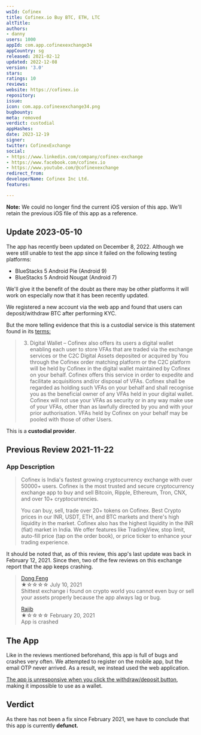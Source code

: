 ```yaml
---
wsId: Cofinex
title: Cofinex.io Buy BTC, ETH, LTC
altTitle: 
authors:
- danny
users: 1000
appId: com.app.cofinexexchange34
appCountry: sg
released: 2021-02-12
updated: 2022-12-08
version: '3.0'
stars: 
ratings: 10
reviews: 
website: https://cofinex.io
repository: 
issue: 
icon: com.app.cofinexexchange34.png
bugbounty: 
meta: removed
verdict: custodial
appHashes: 
date: 2023-12-19
signer: 
twitter: CofinexExchange
social:
- https://www.linkedin.com/company/cofinex-exchange
- https://www.facebook.com/cofinex.io
- https://www.youtube.com/@cofinexexchange
redirect_from: 
developerName: Cofinex Inc Ltd.
features: 

---
```


**Note:** We could no longer find the current iOS version of this app. We'll retain the previous iOS file of this app as a reference.

## Update 2023-05-10

The app has recently been updated on December 8, 2022. Although we were still unable to test the app since it failed on the following testing platforms: 

- BlueStacks 5 Android Pie (Android 9)
- BlueStacks 5 Android Nougat (Android 7)

We'll give it the benefit of the doubt as there may be other platforms it will work on especially now that it has been recently updated. 

We registered a new account via the web app and found that users can deposit/withdraw BTC after performing KYC. 

But the more telling evidence that this is a custodial service is this statement found in its [terms:](https://global.cofinex.io/terms.html) 

> 3. Digital Wallet – Cofinex also offers its users a digital wallet enabling each user to store VFAs that are traded via the exchange services or the C2C Digital Assets deposited or acquired by You through the Cofinex order matching platform or the C2C platform will be held by Cofinex in the digital wallet maintained by Cofinex on your behalf. Cofinex offers this service in order to expedite and facilitate acquisitions and/or disposal of VFAs. Cofinex shall be regarded as holding such VFAs on your behalf and shall recognise you as the beneficial owner of any VFAs held in your digital wallet. Cofinex will not use your VFAs as security or in any way make use of your VFAs, other than as lawfully directed by you and with your prior authorisation. VFAs held by Cofinex on your behalf may be pooled with those of other Users.

This is a **custodial provider**.

## Previous Review 2021-11-22

### App Description

> Cofinex is India's fastest growing cryptocurrency exchange with over 50000+ users. Cofinex is the most trusted and secure cryptocurrency exchange app to buy and sell Bitcoin, Ripple, Ethereum, Tron, CNX, and over 10+ cryptocurrencies.
>
> You can buy, sell, trade over 20+ tokens on Cofinex. Best Crypto prices in our INR, USDT, ETH, and BTC markets and there's high liquidity in the market. Cofinex also has the highest liquidity in the INR (fiat) market in India. We offer features like TradingView, stop limit, auto-fill price (tap on the order book), or price ticker to enhance your trading experience.

It should be noted that, as of this review, this app's last update was back in February 12, 2021. Since then, two of the few reviews on this exchange report that the app keeps crashing.

> [Dong Feng](https://play.google.com/store/apps/details?id=com.app.cofinexexchange34&reviewId=gp%3AAOqpTOG64-WJrctdxqaUp-v_hCE5Ca3RKeSjaGYKMvOGVDWAY93z320SRKrVvqKb1i2EMr7IrDneSdLPcsVS7Q)<br>
  ★☆☆☆☆ July 10, 2021 <br>
       Shittest exchange i found on crypto world you cannot even buy or sell your assets properly because the app always lag or bug.
>
> [Rajib](https://play.google.com/store/apps/details?id=com.app.cofinexexchange34&reviewId=gp%3AAOqpTOF1k0aunLTnrTXV9XWQ37xLUBsLi2lt0xe1QySBAWL54zqEcw2CaGd7-I-HmtrIECqDl5IT5DSVjqSgeg)<br>
  ★☆☆☆☆ February 20, 2021 <br>
       App is crashed
       

## The App

Like in the reviews mentioned beforehand, this app is full of bugs and crashes very often. We attempted to register on the mobile app, but the email OTP never arrived. As a result, we instead used the web application.

[The app is unresponsive when you click the withdraw/deposit button](https://twitter.com/BitcoinWalletz/status/1460435718270980097), making it impossible to use as a wallet.

## Verdict

As there has not been a fix since February 2021, we have to conclude that this app is currently **defunct.**
